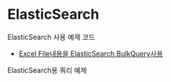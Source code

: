 # ElasticSearch
ElasticSearch 사용 예제 코드
- [Excel File내용을 ElasticSearch BulkQuery사용][ex1]

ElasticSearch용 쿼리 예제








[ex1]:https://github.com/korn4626/ElasticSearch/blob/main/ExlToBulk.py
